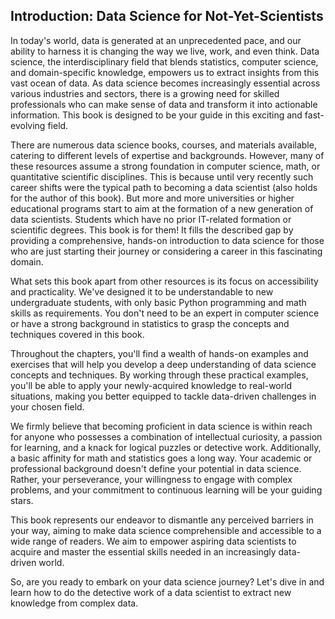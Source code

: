## Introduction: Data Science for Not-Yet-Scientists

In today's world, data is generated at an unprecedented pace, and our ability to harness it is changing the way we live, work, and even think. Data science, the interdisciplinary field that blends statistics, computer science, and domain-specific knowledge, empowers us to extract insights from this vast ocean of data. As data science becomes increasingly essential across various industries and sectors, there is a growing need for skilled professionals who can make sense of data and transform it into actionable information. This book is designed to be your guide in this exciting and fast-evolving field.

There are numerous data science books, courses, and materials available, catering to different levels of expertise and backgrounds. However, many of these resources assume a strong foundation in computer science, math, or quantitative scientific disciplines. This is because until very recently such career shifts were the typical path to becoming a data scientist (also holds for the author of this book). But more and more universities or higher educational programs start to aim at the formation of a new generation of data scientists. Students which have no prior IT-related formation or scientific degrees. This book is for them! It fills the described gap by providing a comprehensive, hands-on introduction to data science for those who are just starting their journey or considering a career in this fascinating domain.

What sets this book apart from other resources is its focus on accessibility and practicality. We've designed it to be understandable to new undergraduate students, with only basic Python programming and math skills as requirements. You don't need to be an expert in computer science or have a strong background in statistics to grasp the concepts and techniques covered in this book.

Throughout the chapters, you'll find a wealth of hands-on examples and exercises that will help you develop a deep understanding of data science concepts and techniques. By working through these practical examples, you'll be able to apply your newly-acquired knowledge to real-world situations, making you better equipped to tackle data-driven challenges in your chosen field.

We firmly believe that becoming proficient in data science is within reach for anyone who possesses a combination of intellectual curiosity, a passion for learning, and a knack for logical puzzles or detective work. Additionally, a basic affinity for math and statistics goes a long way. Your academic or professional background doesn't define your potential in data science. Rather, your perseverance, your willingness to engage with complex problems, and your commitment to continuous learning will be your guiding stars.

This book represents our endeavor to dismantle any perceived barriers in your way, aiming to make data science comprehensible and accessible to a wide range of readers. We aim to empower aspiring data scientists to acquire and master the essential skills needed in an increasingly data-driven world.

So, are you ready to embark on your data science journey? Let's dive in and learn how to do the detective work of a data scientist to extract new knowledge from complex data.

